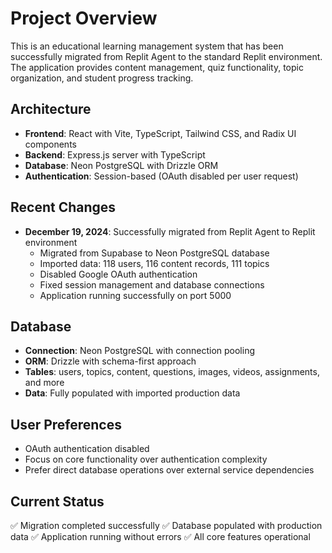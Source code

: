 # Project Overview

This is an educational learning management system that has been successfully migrated from Replit Agent to the standard Replit environment. The application provides content management, quiz functionality, topic organization, and student progress tracking.

## Architecture

- **Frontend**: React with Vite, TypeScript, Tailwind CSS, and Radix UI components
- **Backend**: Express.js server with TypeScript
- **Database**: Neon PostgreSQL with Drizzle ORM
- **Authentication**: Session-based (OAuth disabled per user request)

## Recent Changes

- **December 19, 2024**: Successfully migrated from Replit Agent to Replit environment
  - Migrated from Supabase to Neon PostgreSQL database
  - Imported data: 118 users, 116 content records, 111 topics
  - Disabled Google OAuth authentication
  - Fixed session management and database connections
  - Application running successfully on port 5000

## Database

- **Connection**: Neon PostgreSQL with connection pooling
- **ORM**: Drizzle with schema-first approach
- **Tables**: users, topics, content, questions, images, videos, assignments, and more
- **Data**: Fully populated with imported production data

## User Preferences

- OAuth authentication disabled
- Focus on core functionality over authentication complexity
- Prefer direct database operations over external service dependencies

## Current Status

✅ Migration completed successfully
✅ Database populated with production data
✅ Application running without errors
✅ All core features operational
